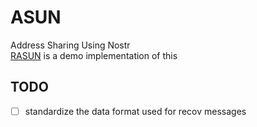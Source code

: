 # ASUN
Address Sharing Using Nostr <br>
[RASUN](https://github.com/PraiseTheMithra/RASUN) is a demo implementation of this
## TODO
- [ ] standardize the data format used for recov messages
